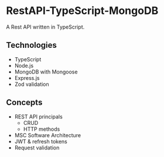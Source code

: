 # RestAPI-TypeScript-MongoDB
A Rest API written in TypeScript.

## Technologies
* TypeScript
* Node.js
* MongoDB with Mongoose
* Express.js
* Zod validation

## Concepts
* REST API principals
    * CRUD
    * HTTP methods
* MSC Software Architecture
* JWT & refresh tokens
* Request validation


